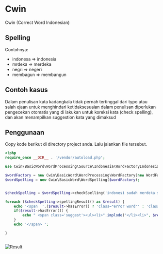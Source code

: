 Cwin
=========

Cwin (Correct Word Indonesian)


Spelling
---------
Contohnya:

- indonesa => indonesia
- mrdeka => merdeka
- negri => negeri
- membagun => membangun



Contoh kasus
-------------
Dalam penulisan kata kadangkala tidak pernah tertinggal dari typo atau salah ejaan
untuk menghindari ketidaksesuaian dalam penulisan diperlukan pengecekan otomatis yang di lakukan untuk koreksi kata (check spelling), dan akan menampilkan suggestion kata yang dimaksud



Penggunaan
-----------

Copy kode berikut di directory project anda. Lalu jalankan file tersebut.

```php
<?php 
require_once __DIR__ . '/vendor/autoload.php';

use Cwin\BasicWord\WordProcessing\Source\Indonesia\WordFactoryIndonesia;

$wordFactory = new Cwin\BasicWord\WordProcessing\WordFactory(new WordFactoryIndonesia);
$wordSpelling = new Cwin\BasicWord\WordSpelling($wordFactory);


$checkSpelling = $wordSpelling->checkSpelling('indonesi sudah merdeka sejak tahunn empat lima');

foreach ($checkSpelling->spellingResult() as $result) {
	echo '<span  '.($result->hasError() ? 'class="error word"' : 'class="word"').'>' . $result->getWord() ;
	if($result->hasError()) {
		echo " <span class='suggest'><ul><li>".implode("</li><li>", $result->getSuggestion(2))."</li></ul></span> " ;
	}
	echo '</span> ';

}



```

![Result](http://s28.postimg.org/5lmjlbx99/Screenshot_5.png)




